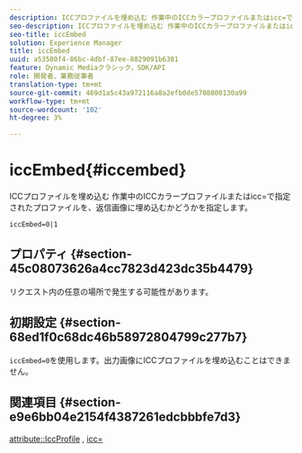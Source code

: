 ```yaml
---
description: ICCプロファイルを埋め込む 作業中のICCカラープロファイルまたはicc=で指定されたプロファイルを、返信画像に埋め込むかどうかを指定します。
seo-description: ICCプロファイルを埋め込む 作業中のICCカラープロファイルまたはicc=で指定されたプロファイルを、返信画像に埋め込むかどうかを指定します。
seo-title: iccEmbed
solution: Experience Manager
title: iccEmbed
uuid: a53580f4-86bc-4dbf-87ee-8829091b6381
feature: Dynamic Mediaクラシック，SDK/API
role: 開発者、業務従事者
translation-type: tm+mt
source-git-commit: 469d1a5c43a972116a8a2efb0de5708800130a99
workflow-type: tm+mt
source-wordcount: '102'
ht-degree: 3%

---
```



# iccEmbed{#iccembed}

ICCプロファイルを埋め込む 作業中のICCカラープロファイルまたはicc=で指定されたプロファイルを、返信画像に埋め込むかどうかを指定します。

`iccEmbed=0|1`

## プロパティ {#section-45c08073626a4cc7823d423dc35b4479}

リクエスト内の任意の場所で発生する可能性があります。

## 初期設定 {#section-68ed1f0c68dc46b58972804799c277b7}

`iccEmbed=0`を使用します。出力画像にICCプロファイルを埋め込むことはできません。

## 関連項目 {#section-e9e6bb04e2154f4387261edcbbbfe7d3}

[attribute::IccProfile](../../../../../ir-api/material-cat/image-rendering-api-ref/c-ir-material-catalog/c-ir-attributes-reference/r-ir-iccprofilegray.md#reference-712f1d0dcca748df9aaf495681bb39e6) ,  [icc=](../../../../../ir-api/http-protocol/image-rendering-api-ref/c-ir-http-protocol-ref/c-ir-http-protocol-command-reference/r-ir-icc.md#reference-86a2fff3cef24982ad2063d977a16e06)
